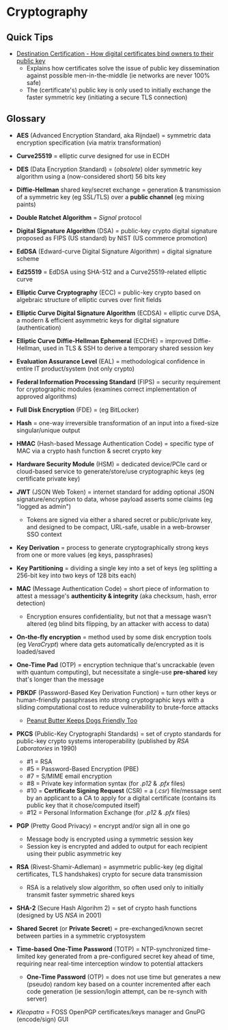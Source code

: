 # Cryptography

## Quick Tips

* [Destination Certification - How digital certificates bind owners to their public key](https://www.youtube.com/watch?v=5rT6fZUwhG8)
  * Explains how certificates solve the issue of public key dissemination against possible men-in-the-middle (ie networks are never 100% safe)
  * The (certificate's) public key is only used to initially exchange the faster symmetric key (initiating a secure TLS connection)

## Glossary

* **AES** (Advanced Encryption Standard, aka Rijndael) = symmetric data encryption specification (via matrix transformation)
* **Curve25519** = elliptic curve designed for use in ECDH
* **DES** (Data Encryption Standard) = (_obsolete_) older symmetric key algorithm using a (now-considered short) 56 bits key
* **Diffie-Hellman** shared key/secret exchange = generation & transmission of a symmetric key (eg SSL/TLS) over a **public channel** (eg mixing paints)
* **Double Ratchet Algorithm** = _Signal_ protocol
* **Digital Signature Algorithm** (DSA) = public-key crypto digital signature proposed as FIPS (US standard) by NIST (US commerce promotion)
* **EdDSA** (Edward-curve Digital Signature Algorithm) = digital signature scheme
* **Ed25519** = EdDSA using SHA-512 and a Curve25519-related elliptic curve
* **Elliptic Curve Cryptography** (ECC) = public-key crypto based on algebraic structure of elliptic curves over finit fields
* **Elliptic Curve Digital Signature Algorithm** (ECDSA) = elliptic curve DSA, a modern & efficient asymmetric keys for digital signature (authentication)
* **Elliptic Curve Diffie-Hellman Ephemeral** (ECDHE) = improved Diffie-Hellman, used in TLS & SSH to derive a temporary shared session key
* **Evaluation Assurance Level** (EAL) = methodological confidence in entire IT product/system (not only crypto)
* **Federal Information Processing Standard** (FIPS) = security requirement for cryptographic modules (examines correct implementation of approved algorithms)
* **Full Disk Encryption** (FDE) = (eg BitLocker)
* **Hash** = one-way irreversible transformation of an input into a fixed-size singular/unique output
* **HMAC** (Hash-based Message Authentication Code) = specific type of MAC via a crypto hash function & secret crypto key
* **Hardware Security Module** (HSM) = dedicated device/PCIe card or cloud-based service to generate/store/use cryptographic keys (eg certificate private key)
* **JWT** (JSON Web Token) = internet standard for adding optional JSON signature/encryption to data, whose payload asserts some claims (eg "logged as admin")
  * Tokens are signed via either a shared secret or public/private key, and designed to be compact, URL-safe, usable in a web-browser SSO context
* **Key Derivation** = process to generate cryptographically strong keys from one or more values (eg keys, passphrases)
* **Key Partitioning** = dividing a single key into a set of keys (eg splitting a 256-bit key into two keys of 128 bits each)
* **MAC** (Message Authentication Code) = short piece of information to attest a message's **authenticity & integrity** (aka checksum, hash, error detection)
  * Encryption ensures confidentiality, but not that a message wasn't altered (eg blind bits flipping, by an attacker with access to data)
* **On-the-fly encryption** = method used by some disk encryption tools (eg _VeraCrypt_) where data gets automatically de/encrypted as it is loaded/saved
* **One-Time Pad** (OTP) = encryption technique that's uncrackable (even with quantum computing), but necessitate a single-use **pre-shared** key that's longer than the message
* **PBKDF** (Password-Based Key Derivation Function) = turn other keys or human-friendly passphrases into strong cryptographic keys with a sliding computational cost to reduce vulnerability to brute-force attacks
  * [Peanut Butter Keeps Dogs Friendly Too](https://blog.1password.com/defending-against-crackers-peanut-butter-keeps-dogs-friendly-too)
* **PKCS** (Public-Key Cryptographi Standards) = set of crypto standards for public-key crypto systems interoperability (published by _RSA Laboratories_ in 1990)
  * #1 = RSA
  * #5 = Password-Based Encryption (PBE)
  * #7 = S/MIME email encryption
  * #8 = Private key information syntax (for _.p12_ & _.pfx_ files)
  * #10 = **Certificate Signing Request** (CSR) = a (_.csr_) file/message sent by an applicant to a CA to apply for a digital certificate (contains its public key that it chose/computed itself)
  * #12 = Personal Information Exchange (for _.p12_ & _.pfx_ files)
* **PGP** (Pretty Good Privacy) = encrypt and/or sign all in one go
  * Message body is encrypted using a symmetric session key
  * Session key is encrypted and added to output for each recipient using their public asymmetric key
* **RSA** (Rivest-Shamir-Adleman) = asymmetric public-key (eg digital certificates, TLS handshakes) crypto for secure data transmission
  * RSA is a relatively slow algorithm, so often used only to initially transmit faster symmetric shared keys
* **SHA-2** (Secure Hash Algorihm 2) = set of crypto hash functions (designed by US _NSA_ in 2001)
* **Shared Secret** (or **Private Secret**) = pre-exchanged/known secret between parties in a symmetric cryptosystem
* **Time-based One-Time Password** (TOTP) = NTP-synchronized time-limited key generated from a pre-configured secret key ahead of time, requiring near real-time interception window to potential attackers
  * **One-Time Password** (OTP) = does not use time but generates a new (pseudo) random key based on a counter incremented after each code generation (ie session/login attempt, can be re-synch with server)

* _Kleopatra_ = FOSS OpenPGP certificates/keys manager and GnuPG (encode/sign) GUI
